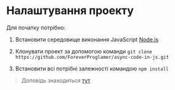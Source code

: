 # Налаштування проекту
Для початку потрібно:
1.  Встановити середовище виконання JavaScript [Node.js](https://www.google.com/url?sa=t&rct=j&q=&esrc=s&source=web&cd=&ved=2ahUKEwi2woTG0u7uAhVvpIsKHZPLAqYQFjAAegQIARAD&url=https%3A%2F%2Fnodejs.org%2Fuk%2F&usg=AOvVaw3UL72OjnHBJ6VfVjj16EbA)

2. Клонувати проект за допомогою команди `git clone https://github.com/ForeverProglamer/async-code-in-js.git`

3. Встановити всі потрібні залежності командою `npm install`

>Доповідь знаходиться [тут](./doc/asynchronous_programming.md)
